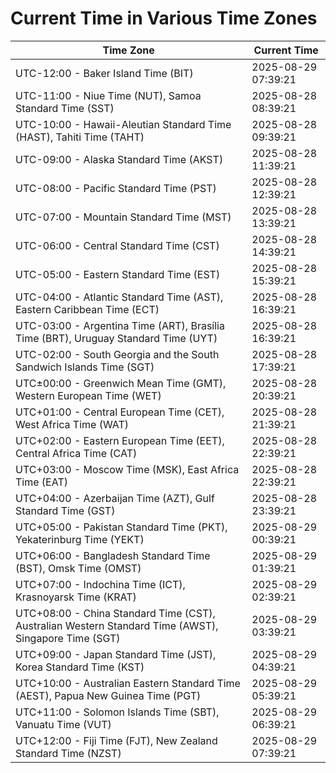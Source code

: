 # Current Time in Various Time Zones

| Time Zone | Current Time |
|-----------|--------------|
| UTC-12:00 - Baker Island Time (BIT) | 2025-08-29 07:39:21 |
| UTC-11:00 - Niue Time (NUT), Samoa Standard Time (SST) | 2025-08-28 08:39:21 |
| UTC-10:00 - Hawaii-Aleutian Standard Time (HAST), Tahiti Time (TAHT) | 2025-08-28 09:39:21 |
| UTC-09:00 - Alaska Standard Time (AKST) | 2025-08-28 11:39:21 |
| UTC-08:00 - Pacific Standard Time (PST) | 2025-08-28 12:39:21 |
| UTC-07:00 - Mountain Standard Time (MST) | 2025-08-28 13:39:21 |
| UTC-06:00 - Central Standard Time (CST) | 2025-08-28 14:39:21 |
| UTC-05:00 - Eastern Standard Time (EST) | 2025-08-28 15:39:21 |
| UTC-04:00 - Atlantic Standard Time (AST), Eastern Caribbean Time (ECT) | 2025-08-28 16:39:21 |
| UTC-03:00 - Argentina Time (ART), Brasília Time (BRT), Uruguay Standard Time (UYT) | 2025-08-28 16:39:21 |
| UTC-02:00 - South Georgia and the South Sandwich Islands Time (SGT) | 2025-08-28 17:39:21 |
| UTC±00:00 - Greenwich Mean Time (GMT), Western European Time (WET) | 2025-08-28 20:39:21 |
| UTC+01:00 - Central European Time (CET), West Africa Time (WAT) | 2025-08-28 21:39:21 |
| UTC+02:00 - Eastern European Time (EET), Central Africa Time (CAT) | 2025-08-28 22:39:21 |
| UTC+03:00 - Moscow Time (MSK), East Africa Time (EAT) | 2025-08-28 22:39:21 |
| UTC+04:00 - Azerbaijan Time (AZT), Gulf Standard Time (GST) | 2025-08-28 23:39:21 |
| UTC+05:00 - Pakistan Standard Time (PKT), Yekaterinburg Time (YEKT) | 2025-08-29 00:39:21 |
| UTC+06:00 - Bangladesh Standard Time (BST), Omsk Time (OMST) | 2025-08-29 01:39:21 |
| UTC+07:00 - Indochina Time (ICT), Krasnoyarsk Time (KRAT) | 2025-08-29 02:39:21 |
| UTC+08:00 - China Standard Time (CST), Australian Western Standard Time (AWST), Singapore Time (SGT) | 2025-08-29 03:39:21 |
| UTC+09:00 - Japan Standard Time (JST), Korea Standard Time (KST) | 2025-08-29 04:39:21 |
| UTC+10:00 - Australian Eastern Standard Time (AEST), Papua New Guinea Time (PGT) | 2025-08-29 05:39:21 |
| UTC+11:00 - Solomon Islands Time (SBT), Vanuatu Time (VUT) | 2025-08-29 06:39:21 |
| UTC+12:00 - Fiji Time (FJT), New Zealand Standard Time (NZST) | 2025-08-29 07:39:21 |

